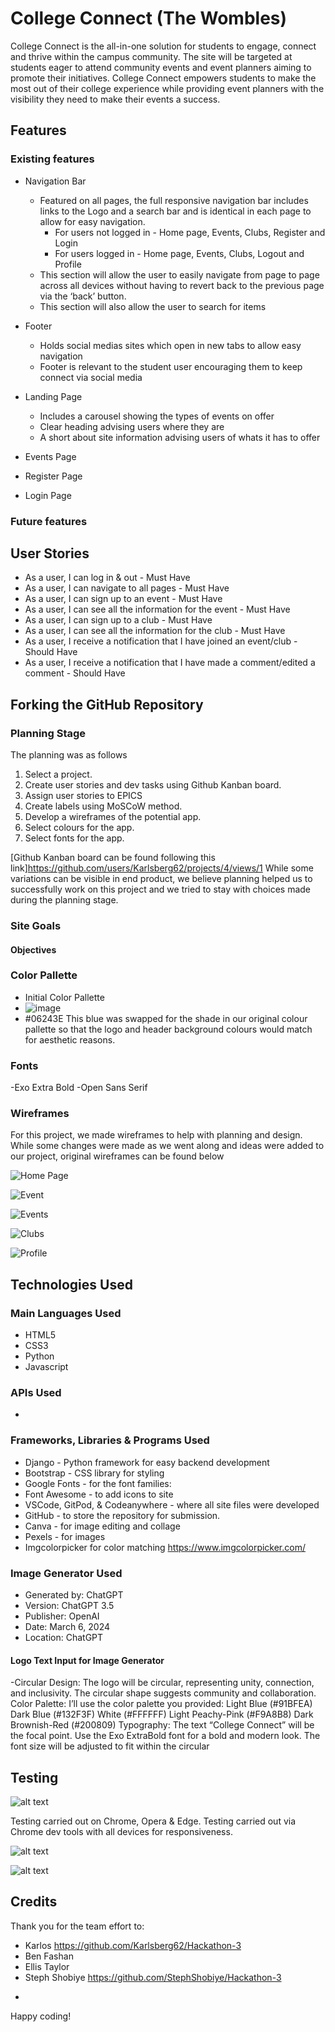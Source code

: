 

# College Connect (The Wombles)
College Connect is the all-in-one solution for students to engage, connect and thrive within the campus community. The site will be targeted at students eager to attend community events and event planners aiming to promote their initiatives. 
College Connect empowers students to make the most out of their college experience while providing event planners with the visibility they need to make their events a success.


## Features

### Existing features 

- Navigation Bar
  - Featured on all pages, the full responsive navigation bar includes links to the Logo and a search bar and is identical in each page to allow for easy navigation.
    - For users not logged in - Home page, Events, Clubs, Register and Login
    - For users logged in - Home page, Events, Clubs, Logout and Profile
  - This section will allow the user to easily navigate from page to page across all devices without having to revert back to the previous page via the ‘back’ button.
  - This section will also allow the user to search for items

- Footer 
  - Holds social medias sites which open in new tabs to allow easy navigation
  - Footer is relevant to the student user encouraging them to keep connect via social media

- Landing Page
  - Includes a carousel showing the types of events on offer
  - Clear heading advising users where they are
  - A short about site information advising users of whats it has to offer
<!-- maybe insert snip it of our indexpage  -->

- Events Page

- Register Page

- Login Page




### Future features 

## User Stories 

- As a user, I can log in & out  - Must Have 
- As a user, I can navigate to all pages - Must Have 
- As a user, I can sign up to an event - Must Have 
- As a user, I can see all the information for the event - Must Have 
- As a user, I can sign up to a club - Must Have  
- As a user, I can see all the information for the club - Must Have 
- As a user, I receive a notification that I have joined an event/club - Should Have 
- As a user, I receive a notification that I have made a comment/edited a comment - Should Have



## Forking the GitHub Repository

### **Planning Stage**
The planning was as follows
  1. Select a project.
  2. Create user stories and dev tasks using Github Kanban board.
  3. Assign user stories to EPICS
  4. Create labels using MoSCoW method.
  6. Develop a wireframes of the potential app.
  7. Select colours for the app.
  8. Select fonts for the app.

[Github Kanban board can be found following this link]https://github.com/users/Karlsberg62/projects/4/views/1
While some variations can be visible in end product, we believe planning helped us to successfully work on this project and we tried to stay with choices made during the planning stage.

### **Site Goals**

#### Objectives



### Color Pallette

- Initial Color Pallette
- ![image](https://github.com/StephShobiye/Hackathon-3/assets/153097076/0d2e855c-361c-4772-97c9-b2e7d84a8624)
- #06243E This blue was swapped for the shade in our original colour pallette so that the logo and header background colours would match for aesthetic reasons. 

### Fonts
-Exo Extra Bold
-Open Sans Serif


### **Wireframes**

For this project, we made wireframes to help with planning and design. While some changes were made as we went along and ideas were added to our project, original wireframes can be found below

![Home Page](https://karlsberg62-hackathon3-pxzbqea78wg.ws-eu108.gitpod.io/static/media/images/Home.png)

![Event](https://karlsberg62-hackathon3-pxzbqea78wg.ws-eu108.gitpod.io/static/media/images/Event.png)

![Events](https://karlsberg62-hackathon3-pxzbqea78wg.ws-eu108.gitpod.io/static/media/images/Events.png)

![Clubs](https://karlsberg62-hackathon3-pxzbqea78wg.ws-eu108.gitpod.io/static/media/images/Clubs.png)

![Profile](https://karlsberg62-hackathon3-pxzbqea78wg.ws-eu108.gitpod.io/static/media/images/Profile.png)

## **Technologies Used**

### Main Languages Used

- HTML5
- CSS3
- Python
- Javascript

### APIs Used
- 

### Frameworks, Libraries & Programs Used

- Django - Python framework for easy backend development
- Bootstrap - CSS library for styling
- Google Fonts - for the font families:
- Font Awesome - to add icons to site
- VSCode, GitPod, & Codeanywhere - where all site files were developed 
- GitHub - to store the repository for submission.
- Canva - for image editing and collage
- Pexels - for images
- Imgcolorpicker for color matching https://www.imgcolorpicker.com/ 

### Image Generator Used
 - Generated by: ChatGPT
 - Version: ChatGPT 3.5
 - Publisher: OpenAI
 - Date: March 6, 2024
 - Location: ChatGPT

#### Logo Text Input for Image Generator 
 -Circular Design:
The logo will be circular, representing unity, connection, and inclusivity.
The circular shape suggests community and collaboration.
Color Palette:
I’ll use the color palette you provided:
Light Blue (#91BFEA)
Dark Blue (#132F3F)
White (#FFFFFF)
Light Peachy-Pink (#F9A8B8)
Dark Brownish-Red (#200809)
Typography:
The text “College Connect” will be the focal point.
Use the Exo ExtraBold font for a bold and modern look.
The font size will be adjusted to fit within the circular

## **Testing**

![alt text](image.png)

Testing carried out on Chrome, Opera & Edge. 
Testing carried out via Chrome dev tools with all devices for responsiveness.

![alt text](image-1.png)

![alt text](image-2.png)

## **Credits**
Thank you for the team effort to:
- Karlos https://github.com/Karlsberg62/Hackathon-3
- Ben Fashan
- Ellis Taylor 
- Steph Shobiye https://github.com/StephShobiye/Hackathon-3

* 

Happy coding!

